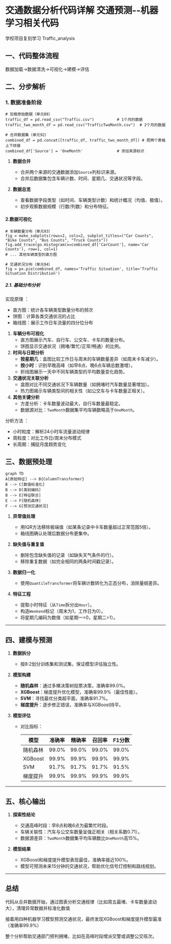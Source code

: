 
# 交通数据分析代码详解 交通预测--机器学习相关代码
学校项目复刻学习 Traffic_analysis

## 一、代码整体流程

数据加载→数据清洗→可视化→建模→评估

## 二、分步解析

### 1. 数据准备阶段

```
# 加载原始数据（单元88）
traffic_df = pd.read_csv("Traffic.csv")          # 1个月的数据
traffic_two_month_df = pd.read_csv("TrafficTwoMonth.csv")  # 2个月的数据

# 合并数据集（单元92）
combined_df = pd.concat([traffic_df, traffic_two_month_df]) # 把两个表格上下拼接
combined_df['Source'] = 'OneMonth'               # 添加来源标识
```

1. **数据合并**  
   - 合并两个来源的交通数据添加`Source`列标识来源。
   - 合并后数据集包含车辆计数、时间、星期几、交通状况等字段。

2. **数据总览**  
   - 查看数据字段类型（如时间、车辆类型计数）和统计概况（均值、极值）。
   - 初步观察数据规模（行数/列数）和分布特征。

#### 2.数据可视化

```
# 车辆数量分布（单元93）
fig = make_subplots(rows=2, cols=2, subplot_titles=("Car Counts", "Bike Counts", "Bus Counts", "Truck Counts"))
fig.add_trace(go.Histogram(x=combined_df['CarCount'], name='Car Counts'), row=1, col=1)
# ... 其他车辆类型的直方图

# 交通状况分布（单元94）
fig = px.pie(combined_df, names='Traffic Situation', title='Traffic Situation Distribution')
```

##### 2.1. 基础分布分析

实现原理 ：

- 直方图：统计各车辆类型数量分布的频次
- 饼图：计算各类交通状况的占比
- 箱线图：展示工作日车流量的四分位分布

1. **车辆分布可视化**  
   - 直方图展示汽车、自行车、公交车、卡车的数量分布。
   - 饼图显示交通状况（拥堵/繁忙/正常/畅通）的比例。
2. **时间与日期分析**  
   - **按星期几**：盒图比较工作日与周末的车辆数量差异（如周末卡车减少）。
   - **按小时**：识别早晚高峰（如早8点、晚6点车辆总数激增）。
   - 折线图展示一天中不同车辆类型的平均数量变化趋势。
3. **交通状况关联分析**  
   - 盒图对比不同交通状况下车辆数量（如拥堵时汽车数量显著增加）。
   - 热力图揭示车辆类型间的相关性（如公交车与卡车数量正相关）。
4. **其他关键分析**  
   - 方差分析：卡车数量波动最大，自行车数量最稳定。
   - 数据源对比：`TwoMonth`数据集平均车辆数略高于`OneMonth`。

分析方法 ：

- 小时粒度：解析24小时车流量波动规律
- 周粒度：对比工作日/周末分布模式
- 长周期：捕捉月度趋势变化

## 三、数据预处理

```
graph TD
A[原始特征] --> B{ColumnTransformer}
B --> C[数值标准化]
B --> D[类别编码]
B --> E[特征联合]
E --> F[随机森林]
F --> G[预测交通状况]
```



1. **异常值处理**  
   - 用IQR方法移除极端值（如某条记录中卡车数量超过正常范围5倍）。
   - 箱线图确认处理后数据分布更集中。

2. **缺失值与重复值**  
   - 删除包含缺失值的记录（如缺失天气条件的行）。
   - 移除重复数据（如完全相同的两条时间戳记录）。

3. **数据归一化**  
   - 使用`QuantileTransformer`将车辆计数转化为正态分布，消除量纲差异。

4. **特征工程**  
   - 提取小时特征（从`Time`拆分出`Hour`）。
   - 构造`Weekend`标记（周末为1，工作日为0）。
   - 将星期几编码为数值（如星期一=0，星期二=1）。

---

## 四、建模与预测

1. **数据拆分**  

   - 按8:2划分训练集和测试集，保证模型评估独立性。

2. **模型构建**  

   - **随机森林**：通过多棵决策树投票决策，准确率99.0%。
   - **XGBoost**：梯度提升优化模型，准确率99.9%（最佳性能）。
   - **SVM**：寻找最优分类超平面，准确率91.7%。
   - **梯度提升**：逐步修正错误，准确率与XGBoost持平。

3. **模型评估**  

   - 对比指标：  

     | 模型     | 准确率 | 精确率 | 召回率 | F1分数 |
     | -------- | ------ | ------ | ------ | ------ |
     | 随机森林 | 99.0%  | 99.0%  | 99.0%  | 99.0%  |
     | XGBoost  | 99.9%  | 99.9%  | 99.9%  | 99.9%  |
     | SVM      | 91.7%  | 91.7%  | 91.7%  | 91.5%  |
     | 梯度提升 | 99.9%  | 99.9%  | 99.9%  | 99.9%  |

---

## 五、核心输出

1. **探索性结论**  
   - 交通高峰时段：早8点和晚6点为最繁忙时段。
   - 车辆关联性：汽车与公交车数量呈强正相关（相关系数0.71）。
   - 数据源差异：`TwoMonth`数据集平均车辆数比`OneMonth`高15%。

2. **模型结果**  
   - XGBoost和梯度提升模型表现最佳，准确率接近100%。
   - 模型可预测未来15分钟的交通状况，帮助优化信号灯控制和路线规划。

---

## 总结

代码从合并数据开始，通过图表分析交通规律（比如周五最堵、卡车数量波动大），清理异常数据并标准化数值

接着用四种机器学习模型预测交通状况，最终发现XGBoost和梯度提升模型最准（准确率99.9%）

整个分析帮助交通部门预判拥堵，比如在高峰时段增派交警或调整公交班次。

